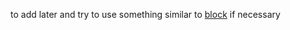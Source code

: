 to add later and try to use something similar to [block](https://github.com/clocklimited/ReactEmailComponents/blob/master/src/lib/components/Block.js) if necessary